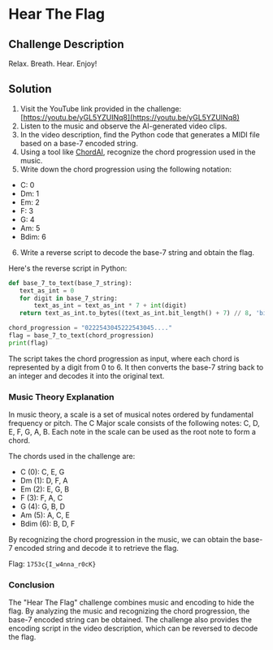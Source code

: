 # Hear The Flag

## Challenge Description
Relax. Breath. Hear. Enjoy!

## Solution
1. Visit the YouTube link provided in the challenge: [https://youtu.be/yGL5YZUINq8](https://youtu.be/yGL5YZUINq8)
2. Listen to the music and observe the AI-generated video clips.
3. In the video description, find the Python code that generates a MIDI file based on a base-7 encoded string.
4. Using a tool like [ChordAI](https://www.chordai.net), recognize the chord progression used in the music.
5. Write down the chord progression using the following notation:
  - C: 0
  - Dm: 1
  - Em: 2
  - F: 3
  - G: 4
  - Am: 5
  - Bdim: 6
6. Write a reverse script to decode the base-7 string and obtain the flag.

Here's the reverse script in Python:

```python
def base_7_to_text(base_7_string):
   text_as_int = 0
   for digit in base_7_string:
       text_as_int = text_as_int * 7 + int(digit)
   return text_as_int.to_bytes((text_as_int.bit_length() + 7) // 8, 'big').decode()

chord_progression = "0222543045222543045...."
flag = base_7_to_text(chord_progression)
print(flag)
```

The script takes the chord progression as input, where each chord is represented by a digit from 0 to 6. It then converts the base-7 string back to an integer and decodes it into the original text.

### Music Theory Explanation
In music theory, a scale is a set of musical notes ordered by fundamental frequency or pitch. The C Major scale consists of the following notes: C, D, E, F, G, A, B. Each note in the scale can be used as the root note to form a chord.

The chords used in the challenge are:
- C (0): C, E, G
- Dm (1): D, F, A
- Em (2): E, G, B
- F (3): F, A, C
- G (4): G, B, D
- Am (5): A, C, E
- Bdim (6): B, D, F

By recognizing the chord progression in the music, we can obtain the base-7 encoded string and decode it to retrieve the flag.

Flag: `1753c{I_w4nna_r0cK}`

### Conclusion

The "Hear The Flag" challenge combines music and encoding to hide the flag. By analyzing the music and recognizing the chord progression, the base-7 encoded string can be obtained. The challenge also provides the encoding script in the video description, which can be reversed to decode the flag. 
